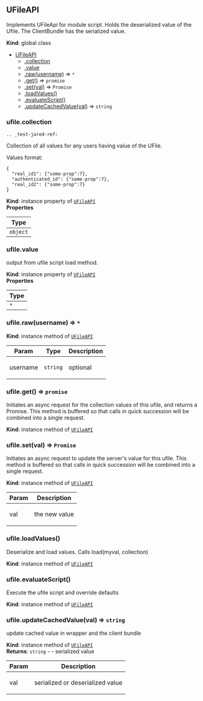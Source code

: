 <a name="UFileAPI"></a>

## UFileAPI
Implements UFileApi for module script. Holds the deserialized value of the
Ufile. The ClientBundle has the serialized value.

**Kind**: global class  

* [UFileAPI](#UFileAPI)
    * [.collection](#UFileAPI.UFileWrapper+collection)
    * [.value](#UFileAPI+value)
    * [.raw(username)](#UFileAPI+raw) ⇒ <code>\*</code>
    * [.get()](#UFileAPI+get) ⇒ <code>promise</code>
    * [.set(val)](#UFileAPI+set) ⇒ <code>Promise</code>
    * [.loadValues()](#UFileAPI+loadValues)
    * [.evaluateScript()](#UFileAPI+evaluateScript)
    * [.updateCachedValue(val)](#UFileAPI+updateCachedValue) ⇒ <code>string</code>

<a name="UFileAPI.UFileWrapper+collection"></a>

### ufile.collection
```eval_rst
.. _test-jared-ref:
```
Collection of all values for any users having value of the UFile.

Values format:
<!-- ufile-collection-format -->

    {
      "real_id1": {"some-prop":7},
      "authenticated_id": {"some-prop":7},
      "real_id2": {"some-prop":7}
    }
<!-- end-label -->

**Kind**: instance property of <code>[UFileAPI](#UFileAPI)</code>  
**Properties**

<table>
  <thead>
    <tr>
      <th>Type</th>
    </tr>
  </thead>
  <tbody>
<tr>
    <td><code>object</code></td>
    </tr>  </tbody>
</table>

<a name="UFileAPI+value"></a>

### ufile.value
output from ufile script load method.

**Kind**: instance property of <code>[UFileAPI](#UFileAPI)</code>  
**Properties**

<table>
  <thead>
    <tr>
      <th>Type</th>
    </tr>
  </thead>
  <tbody>
<tr>
    <td><code>*</code></td>
    </tr>  </tbody>
</table>

<a name="UFileAPI+raw"></a>

### ufile.raw(username) ⇒ <code>\*</code>
**Kind**: instance method of <code>[UFileAPI](#UFileAPI)</code>  
<table>
  <thead>
    <tr>
      <th>Param</th><th>Type</th><th>Description</th>
    </tr>
  </thead>
  <tbody>
<tr>
    <td>username</td><td><code>string</code></td><td><p>optional</p>
</td>
    </tr>  </tbody>
</table>

<a name="UFileAPI+get"></a>

### ufile.get() ⇒ <code>promise</code>
Initiates an async request for the collection values of this ufile, and
returns a Promise. This method is buffered so that calls in quick
succession will be combined into a single request.

**Kind**: instance method of <code>[UFileAPI](#UFileAPI)</code>  
<a name="UFileAPI+set"></a>

### ufile.set(val) ⇒ <code>Promise</code>
Initiates an async request to update the server's value for this ufile.
This method is buffered so that calls in quick
succession will be combined into a single request.

**Kind**: instance method of <code>[UFileAPI](#UFileAPI)</code>  
<table>
  <thead>
    <tr>
      <th>Param</th><th>Description</th>
    </tr>
  </thead>
  <tbody>
<tr>
    <td>val</td><td><p>the new value</p>
</td>
    </tr>  </tbody>
</table>

<a name="UFileAPI+loadValues"></a>

### ufile.loadValues()
Deserialize and load values. Calls load(myval, collection)

**Kind**: instance method of <code>[UFileAPI](#UFileAPI)</code>  
<a name="UFileAPI+evaluateScript"></a>

### ufile.evaluateScript()
Execute the ufile script and override defaults

**Kind**: instance method of <code>[UFileAPI](#UFileAPI)</code>  
<a name="UFileAPI+updateCachedValue"></a>

### ufile.updateCachedValue(val) ⇒ <code>string</code>
update cached value in wrapper and the client bundle

**Kind**: instance method of <code>[UFileAPI](#UFileAPI)</code>  
**Returns**: <code>string</code> - - serialized value  
<table>
  <thead>
    <tr>
      <th>Param</th><th>Description</th>
    </tr>
  </thead>
  <tbody>
<tr>
    <td>val</td><td><p>serialized or deserialized value</p>
</td>
    </tr>  </tbody>
</table>

